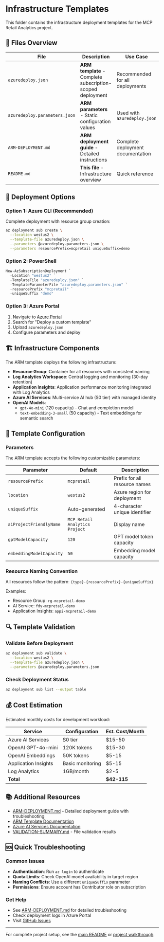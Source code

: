 # Infrastructure Templates

This folder contains the infrastructure deployment templates for the MCP Retail Analytics project.

## 📁 Files Overview

| File | Description | Use Case |
|------|-------------|----------|
| `azuredeploy.json` | **ARM template** - Complete subscription-scoped deployment | Recommended for all deployments |
| `azuredeploy.parameters.json` | **ARM parameters** - Static configuration values | Used with `azuredeploy.json` |
| `ARM-DEPLOYMENT.md` | **ARM deployment guide** - Detailed instructions | Complete deployment documentation |
| `README.md` | **This file** - Infrastructure overview | Quick reference |

## 🚀 Deployment Options

### Option 1: Azure CLI (Recommended)
Complete deployment with resource group creation:
```bash
az deployment sub create \
  --location westus2 \
  --template-file azuredeploy.json \
  --parameters @azuredeploy.parameters.json \
  --parameters resourcePrefix=mcpretail uniqueSuffix=demo
```

### Option 2: PowerShell
```powershell
New-AzSubscriptionDeployment `
  -Location "westus2" `
  -TemplateFile "azuredeploy.json" `
  -TemplateParameterFile "azuredeploy.parameters.json" `
  -resourcePrefix "mcpretail" `
  -uniqueSuffix "demo"
```

### Option 3: Azure Portal
1. Navigate to [Azure Portal](https://portal.azure.com)
2. Search for "Deploy a custom template"
3. Upload `azuredeploy.json`
4. Configure parameters and deploy

## 🏗️ Infrastructure Components

The ARM template deploys the following infrastructure:

- **Resource Group**: Container for all resources with consistent naming
- **Log Analytics Workspace**: Central logging and monitoring (30-day retention)
- **Application Insights**: Application performance monitoring integrated with Log Analytics
- **Azure AI Services**: Multi-service AI hub (S0 tier) with managed identity
- **OpenAI Models**:
  - `gpt-4o-mini` (120 capacity) - Chat and completion model
  - `text-embedding-3-small` (50 capacity) - Text embeddings for semantic search

## 🔧 Template Configuration

### Parameters
The ARM template accepts the following customizable parameters:

| Parameter | Default | Description |
|-----------|---------|-------------|
| `resourcePrefix` | `mcpretail` | Prefix for all resource names |
| `location` | `westus2` | Azure region for deployment |
| `uniqueSuffix` | Auto-generated | 4-character unique identifier |
| `aiProjectFriendlyName` | `MCP Retail Analytics Project` | Display name |
| `gptModelCapacity` | `120` | GPT model token capacity |
| `embeddingModelCapacity` | `50` | Embedding model capacity |

### Resource Naming Convention
All resources follow the pattern: `{type}-{resourcePrefix}-{uniqueSuffix}`

Examples:
- Resource Group: `rg-mcpretail-demo`
- AI Service: `fdy-mcpretail-demo`
- Application Insights: `appi-mcpretail-demo`

## 🔍 Template Validation

### Validate Before Deployment
```bash
az deployment sub validate \
  --location westus2 \
  --template-file azuredeploy.json \
  --parameters @azuredeploy.parameters.json
```

### Check Deployment Status
```bash
az deployment sub list --output table
```

## 💰 Cost Estimation

Estimated monthly costs for development workload:

| Service | Configuration | Est. Cost/Month |
|---------|---------------|-----------------|
| Azure AI Services | S0 tier | $15-50 |
| OpenAI GPT-4o-mini | 120K tokens | $15-30 |
| OpenAI Embeddings | 50K tokens | $5-15 |
| Application Insights | Basic monitoring | $5-15 |
| Log Analytics | 1GB/month | $2-5 |
| **Total** | | **$42-115** |

## 📚 Additional Resources

- [ARM-DEPLOYMENT.md](./ARM-DEPLOYMENT.md) - Detailed deployment guide with troubleshooting
- [ARM Template Documentation](https://docs.microsoft.com/en-us/azure/azure-resource-manager/templates/)
- [Azure AI Services Documentation](https://docs.microsoft.com/en-us/azure/cognitive-services/)
- [VALIDATION-SUMMARY.md](./VALIDATION-SUMMARY.md) - File validation results

## 🆘 Quick Troubleshooting

### Common Issues
- **Authentication**: Run `az login` to authenticate
- **Quota Limits**: Check OpenAI model availability in target region
- **Naming Conflicts**: Use a different `uniqueSuffix` parameter
- **Permissions**: Ensure account has Contributor role on subscription

### Get Help
- See [ARM-DEPLOYMENT.md](./ARM-DEPLOYMENT.md) for detailed troubleshooting
- Check deployment logs in Azure Portal
- Visit [GitHub Issues](https://github.com/microsoft/MCP-Server-and-PostgreSQL-Sample-Retail/issues)

---

For complete project setup, see the [main README](../../README.md) or [project walkthrough](../../walkthrough/README.md).